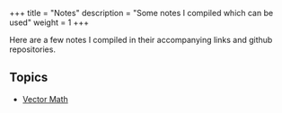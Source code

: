 +++
title = "Notes"
description = "Some notes I compiled which can be used"
weight = 1
+++

Here are a few notes I compiled in their accompanying links and github repositories.

## Topics ##
* [Vector Math](vector-math)

